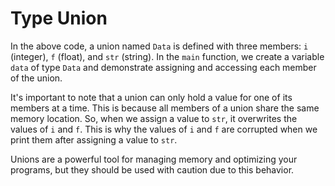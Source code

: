 # Type Union
In the above code, a union named `Data` is defined with three members: `i` (integer), `f` (float), and `str` (string). In the `main` function, we create a variable `data` of type `Data` and demonstrate assigning and accessing each member of the union.

It's important to note that a union can only hold a value for one of its members at a time. This is because all members of a union share the same memory location. So, when we assign a value to `str`, it overwrites the values of `i` and `f`. This is why the values of `i` and `f` are corrupted when we print them after assigning a value to `str`.

Unions are a powerful tool for managing memory and optimizing your programs, but they should be used with caution due to this behavior.